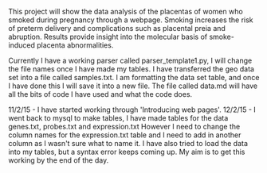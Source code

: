 This project will show the data analysis of the placentas of women who smoked during pregnancy through a webpage.
Smoking increases the risk of preterm delivery and complications such as placental preia and abruption. Results
provide insight into the molecular basis of smoke-induced placenta abnormalities.

Currently I have a working parser called parser_template1.py, I will change the file names once I have made my tables. I have transferred the geo data set into a file called samples.txt.
I am formatting the data set table, and once I have done this I will save it into a new file.
The file called data.md will have all the bits of code I have used and what the code does.

11/2/15 - I have started working through 'Introducing web pages'. 
12/2/15 - I went back to mysql to make tables, I have made tables for the data genes.txt, probes.txt and expression.txt
However I need to change the column names for the expression.txt table and I need to add in another column as I wasn't
sure what to name it. I have also tried to load the data into my tables, but a syntax error keeps coming up. My aim is to get this working by the end of the day.
